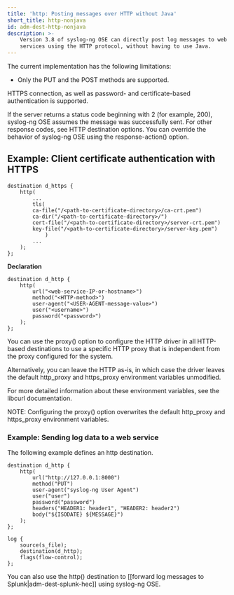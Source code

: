 ```yaml
---
title: 'http: Posting messages over HTTP without Java'
short_title: http-nonjava
id: adm-dest-http-nonjava
description: >-
    Version 3.8 of syslog-ng OSE can directly post log messages to web
    services using the HTTP protocol, without having to use Java.
---
```


The current implementation has the following limitations:

- Only the PUT and the POST methods are supported.

HTTPS connection, as well as password- and certificate-based
authentication is supported.

If the server returns a status code beginning with 2 (for example, 200),
syslog-ng OSE assumes the message was successfully sent. For other
response codes, see HTTP destination options.
You can override the behavior of syslog-ng OSE using the response-action() option.

## Example: Client certificate authentication with HTTPS

```config
destination d_https {
    http(
        ...
        tls(
        ca-file("/<path-to-certificate-directory>/ca-crt.pem")
        ca-dir("/<path-to-certificate-directory>/")
        cert-file("/<path-to-certificate-directory>/server-crt.pem")
        key-file("/<path-to-certificate-directory>/server-key.pem")
            )
        ...
    );
};
```

**Declaration**

```config
destination d_http {
    http(
        url("<web-service-IP-or-hostname>")
        method("<HTTP-method>")
        user-agent("<USER-AGENT-message-value>")
        user("<username>")
        password("<password>")
    );
};
```

You can use the proxy() option to configure the HTTP driver in all
HTTP-based destinations to use a specific HTTP proxy that is independent
from the proxy configured for the system.

Alternatively, you can leave the HTTP as-is, in which case the driver
leaves the default http_proxy and https_proxy environment variables
unmodified.

For more detailed information about these environment variables, see
the libcurl documentation.

NOTE: Configuring the proxy() option overwrites the default http_proxy
and https_proxy environment variables.

### Example: Sending log data to a web service

The following example defines an http destination.

```config
destination d_http {
    http(
        url("http://127.0.0.1:8000")
        method("PUT")
        user-agent("syslog-ng User Agent")
        user("user")
        password("password")
        headers("HEADER1: header1", "HEADER2: header2")
        body("${ISODATE} ${MESSAGE}")
    );
};

log {
    source(s_file);
    destination(d_http);
    flags(flow-control);
};
```

You can also use the http() destination to
[[forward log messages to Splunk|adm-dest-splunk-hec]] using syslog-ng OSE.
